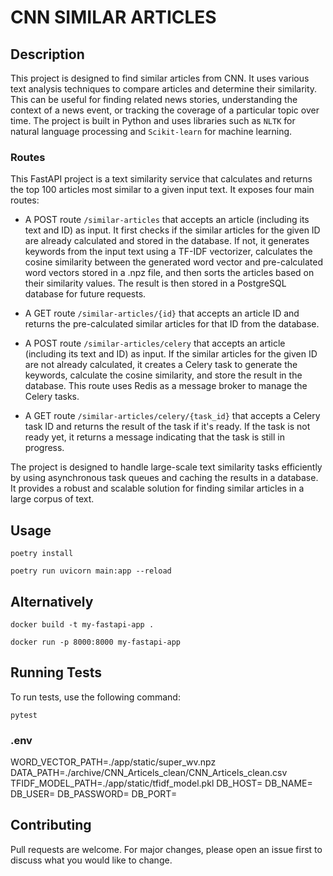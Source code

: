 
# CNN SIMILAR ARTICLES

## Description

This project is designed to find similar articles from CNN. It uses various text analysis techniques to compare articles and determine their similarity. This can be useful for finding related news stories, understanding the context of a news event, or tracking the coverage of a particular topic over time. The project is built in Python and uses libraries such as `NLTK` for natural language processing and `Scikit-learn` for machine learning.

### Routes

This FastAPI project is a text similarity service that calculates and returns the top 100 articles most similar to a given input text. It exposes four main routes:

- A POST route `/similar-articles` that accepts an article (including its text and ID) as input. It first checks if the similar articles for the given ID are already calculated and stored in the database. If not, it generates keywords from the input text using a TF-IDF vectorizer, calculates the cosine similarity between the generated word vector and pre-calculated word vectors stored in a .npz file, and then sorts the articles based on their similarity values. The result is then stored in a PostgreSQL database for future requests.

- A GET route `/similar-articles/{id}` that accepts an article ID and returns the pre-calculated similar articles for that ID from the database.

- A POST route `/similar-articles/celery` that accepts an article (including its text and ID) as input. If the similar articles for the given ID are not already calculated, it creates a Celery task to generate the keywords, calculate the cosine similarity, and store the result in the database. This route uses Redis as a message broker to manage the Celery tasks.

- A GET route `/similar-articles/celery/{task_id}` that accepts a Celery task ID and returns the result of the task if it's ready. If the task is not ready yet, it returns a message indicating that the task is still in progress.

The project is designed to handle large-scale text similarity tasks efficiently by using asynchronous task queues and caching the results in a database. It provides a robust and scalable solution for finding similar articles in a large corpus of text.


## Usage
`poetry install`

`poetry run uvicorn main:app --reload`


## Alternatively
`docker build -t my-fastapi-app .`

`docker run -p 8000:8000 my-fastapi-app`


## Running Tests
To run tests, use the following command:

`pytest`


### .env

WORD_VECTOR_PATH=./app/static/super_wv.npz
DATA_PATH=./archive/CNN_Articels_clean/CNN_Articels_clean.csv
TFIDF_MODEL_PATH=./app/static/tfidf_model.pkl
DB_HOST=
DB_NAME=
DB_USER=
DB_PASSWORD=
DB_PORT=

## Contributing
Pull requests are welcome. For major changes, please open an issue first to discuss what you would like to change.